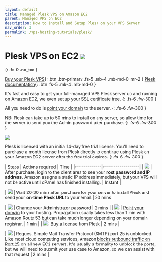 ```yaml
---
layout: default
title: Managed Plesk VPS on Amazon EC2
parent: Managed VPS on EC2
description: How to Install and Setup Plesk on your VPS Server
nav_order: 3
permalink: /vps-hosting-tutorials/plesk/
---
```


# Plesk VPS on EC2 ![](/assets/wave.svg)
{: .fs-9 .no_toc }

[Buy your Plesk VPS](https://cloud.hostjane.com/vps/?appType=0&app=2){: .btn .btn-primary .fs-5 .mb-4 .mb-md-0 .mr-2 } [Plesk documentation](https://support.plesk.com/hc/en-us){: .btn .fs-5 .mb-4 .mb-md-0 }

It's fast and easy to get your full-managed VPS Plesk server up and running on Amazon EC2, we even set up your SSL certificate free. 
{: .fs-6 .fw-300 }

All you need to do is [point your domain](point-your-domain/) to the server.
{: .fs-6 .fw-300 }

<span class="blue">NB: Plesk can take up to 50 mins to install on any server, so allow time for the server to send you the Admin password after purchase.</span>
{: .fs-6 .fw-300 }

![](/assets/plesk-screenshot.png)

<span class="orange">Plesk is licensed with an initial 14-day free trial license. You'll need to purchase a month license from Plesk directly to continue using Plesk on your Amazon EC2 server after the free trial expires.</span>
{: .fs-6 .fw-300 }

| Steps       | Actions required    | Time |
|:-------------|:------------------|
|   ![](/assets/one.svg)     | After purchase, login to the client area to see your **root password and IP address**. Amazon assigns a static IP address immediately, but your VPS will not be active until cPanel has finished installing. | Instant |

|   ![](/assets/two.svg)     | Wait 20-30 mins after purchase for your server to install Plesk and send your **on-time Plesk URL** to your email.| 30 mins |

| ![](/assets/three.svg) | Change your Administrator password  | 2 mins |
| ![](/assets/four.svg) | [Point your domain](/point-your-domain/) to your hosting. Propagation usually takes less than 1 min with Amazon Route 53 but can take much longer depending on your domain registrar.  | 1 min |
| ![](/assets/five.svg)| [Buy a license](https://www.plesk.com/pricing/) from Plesk  | 2 mins |

| ![](/assets/six.svg) | Request Simple Mail Transfer Protocol (SMTP) port 25 is unblocked. Like most cloud computing services, Amazon [blocks outbound traffic on Port 25](https://docs.aws.amazon.com/AWSEC2/latest/UserGuide/ec2-resource-limits.html#port-25-throttle) on all new EC2 servers. It's usually a formality to unblock the ports, but we will need to submit your use case to Amazon, so we can assist with that request | 2 mins |
